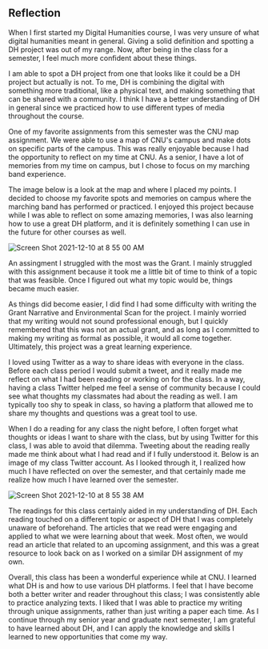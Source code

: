 ## Reflection 
When I first started my Digital Humanities course, I was very unsure of what digital humanities meant in general. Giving a solid definition and spotting a DH project was out of my range. Now, after being in the class for a semester, I feel much more confident about these things. 

I am able to spot a DH project from one that looks like it could be a DH project but actually is not. To me, DH is combining the digital with something more traditional, like a physical text, and making something that can be shared with a community. I think I have a better understanding of DH in general since we practiced how to use different types of media throughout the course. 

One of my favorite assignments from this semester was the CNU map assignment. We were able to use a map of CNU's campus and make dots on specific parts of the campus. This was really enjoyable because I had the opportunity to reflect on my time at CNU. As a senior, I have a lot of memories from my time on campus, but I chose to focus on my marching band experience. 

The image below is a look at the map and where I placed my points. I decided to choose my favorite spots and memories on campus where the marching band has performed or practiced. I enjoyed this project because while I was able to reflect on some amazing memories, I was also learning how to use a great DH platform, and it is definitely something I can use in the future for other courses as well.

![Screen Shot 2021-12-10 at 8 55 00 AM](https://user-images.githubusercontent.com/89642987/145585027-3f678c3e-1267-4862-bcb2-28580aec7773.png)


An assingment I struggled with the most was the Grant. I mainly struggled with this assignment because it took me a little bit of time to think of a topic that was feasible. Once I figured out what my topic would be, things became much easier. 

As things did become easier, I did find I had some difficulty with writing the Grant Narrative and Environmental Scan for the project. I mainly worried that my writing would not sound professional enough, but I quickly remembered that this was not an actual grant, and as long as I committed to making my writing as formal as possible, it would all come together. Ultimately, this project was a great learning experience. 

I loved using Twitter as a way to share ideas with everyone in the class. Before each class period I would submit a tweet, and it really made me reflect on what I had been reading or working on for the class. In a way, having a class Twitter helped me feel a sense of community because I could see what thoughts my classmates had about the reading as well. I am typically too shy to speak in class, so having a platform that allowed me to share my thoughts and questions was a great tool to use. 

When I do a reading for any class the night before, I often forget what thoughts or ideas I want to share with the class, but by using Twitter for this class, I was able to avoid that dilemma. Tweeting about the reading really made me think about what I had read and if I fully understood it. Below is an image of my class Twitter account. As I looked through it, I realized how much I have reflected on over the semester, and that certainly made me realize how much I have learned over the semester.

![Screen Shot 2021-12-10 at 8 55 38 AM](https://user-images.githubusercontent.com/89642987/145585047-295aa00b-1d24-4981-bb7e-b7ebd84918df.png)


The readings for this class certainly aided in my understanding of DH. Each reading touched on a different topic or aspect of DH that I was completely unaware of beforehand. The articles that we read were engaging and applied to what we were learning about that week. Most often, we would read an article that related to an upcoming assignment, and this was a great resource to look back on as I worked on a similar DH assignment of my own. 

Overall, this class has been a wonderful experience while at CNU. I learned what DH is and how to use various DH platforms. I feel that I have become both a better writer and reader throughout this class; I was consistently able to practice analyzing texts. I liked that I was able to practice my writing through unique assignments, rather than just writing a paper each time. As I continue through my senior year and graduate next semester, I am grateful to have learned about DH, and I can apply the knowledge and skills I learned to new opportunities that come my way. 
